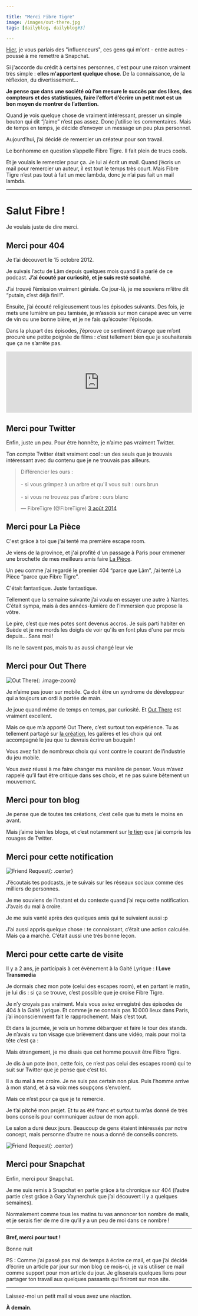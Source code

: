 ```yaml
---

title: "Merci Fibre Tigre"
image: /images/out-there.jpg
tags: [dailyblog, dailyblog#3]

---
```


[Hier](/snapchat/), je vous parlais des "influenceurs", ces gens qui m'ont - entre autres - poussé à me remettre à Snapchat. 

Si j'accorde du crédit à certaines personnes, c'est pour une raison vraiment très simple : **elles m'apportent quelque chose**. De la connaissance, de la réflexion, du divertissement...

**Je pense que dans une société où l’on mesure le succès par des likes, des compteurs et des statistiques, faire l’effort d’écrire un petit mot est un bon moyen de montrer de l’attention.**

Quand je vois quelque chose de vraiment intéressant, presser un simple bouton qui dit “j’aime” n’est pas assez. Donc j’utilise les commentaires. Mais de temps en temps, je décide d’envoyer un message un peu plus personnel.

Aujourd’hui, j’ai décidé de remercier un créateur pour son travail.

Le bonhomme en question s’appelle Fibre Tigre. Il fait plein de trucs cools.

Et je voulais le remercier pour ça. Je lui ai écrit un mail. Quand j’écris un mail pour remercier un auteur, il est tout le temps très court. Mais Fibre Tigre n’est pas tout à fait un mec lambda, donc je n’ai pas fait un mail lambda.

___

# Salut Fibre !

Je voulais juste de dire merci. 

## Merci pour 404

Je t’ai découvert le 15 octobre 2012. 

Je suivais l’actu de Lâm depuis quelques mois quand il a parlé de ce podcast. **J’ai écouté par curiosité, et je suis resté scotché**.

J’ai trouvé l’émission vraiment géniale. Ce jour-là, je me souviens m’être dit “putain, c’est déjà fini !”.

Ensuite, j’ai écouté religieusement tous les épisodes suivants. Des fois, je mets une lumière un peu tamisée, je m’assois sur mon canapé avec un verre de vin ou une bonne bière, et je ne fais qu’écouter l’épisode.

Dans la plupart des épisodes, j’éprouve ce sentiment étrange que m’ont procuré une petite poignée de films : c’est tellement bien que je souhaiterais que ça ne s’arrête pas.

<iframe width="100%" height="166" scrolling="no" frameborder="no" src="https://w.soundcloud.com/player/?url=https%3A//api.soundcloud.com/tracks/63494846&amp;color=0689b1&amp;auto_play=false&amp;hide_related=false&amp;show_comments=true&amp;show_user=true&amp;show_reposts=false"></iframe>

## Merci pour Twitter

Enfin, juste un peu. Pour être honnête, je n’aime pas vraiment Twitter. 

Ton compte Twitter était vraiment cool : un des seuls que je trouvais intéressant avec du contenu que je ne trouvais pas ailleurs.

<blockquote class="twitter-tweet" data-lang="fr"><p lang="fr" dir="ltr">Différencier les ours :<br><br>- si vous grimpez à un arbre et qu&#39;il vous suit : ours brun<br><br>- si vous ne trouvez pas d&#39;arbre : ours blanc</p>&mdash; FibreTigre (@FibreTigre) <a href="https://twitter.com/FibreTigre/status/495902853584928769">3 août 2014</a></blockquote>

<script async src="//platform.twitter.com/widgets.js" charset="utf-8"></script>

## Merci pour La Pièce

C'est grâce à toi que j'ai tenté ma première escape room. 

Je viens de la province, et j'ai profité d'un passage à Paris pour emmener une brochette de mes meilleurs amis faire [La Pièce](http://www.lapiece.com). 

Un peu comme j’ai regardé le premier 404 “parce que Lâm”, j’ai tenté La Pièce “parce que Fibre Tigre”.

C'était fantastique. Juste fantastique.

Tellement que la semaine suivante j’ai voulu en essayer une autre à Nantes. C’était sympa, mais à des années-lumière de l’immersion que propose la vôtre. 

Le pire, c’est que mes potes sont devenus accros. Je suis parti habiter en Suède et je me mords les doigts de voir qu'ils en font plus d'une par mois depuis... Sans moi !

Ils ne le savent pas, mais tu as aussi changé leur vie 

## Merci pour Out There


![Out There](/images/out-there.jpg){: .image-zoom}

Je n’aime pas jouer sur mobile. Ça doit être un syndrome de développeur qui a toujours un ordi à portée de main. 

Je joue quand même de temps en temps, par curiosité. Et [Out There](http://www.outtheregame.com) est vraiment excellent.

Mais ce que m’a apporté Out There, c’est surtout ton expérience. Tu as tellement partagé sur [la création](http://www.ulyces.co/fibretigre/carnet-de-bord-de-out-there/), les galères et les choix qui ont accompagné le jeu que tu devrais écrire un bouquin !

Vous avez fait de nombreux choix qui vont contre le courant de l’industrie du jeu mobile. 

Vous avez réussi à me faire changer ma manière de penser. Vous m’avez rappelé qu’il faut être critique dans ses choix, et ne pas suivre bêtement un mouvement.

## Merci pour ton blog

Je pense que de toutes tes créations, c’est celle que tu mets le moins en avant. 

Mais j’aime bien les blogs, et c’est notamment sur [le tien](http://fibretigre.blogspot.com) que j’ai compris les rouages de Twitter.

## Merci pour cette notification 

![Friend Request](/images/friend-request.jpg){: .center}

J’écoutais tes podcasts, je te suivais sur les réseaux sociaux comme des milliers de personnes.

Je me souviens de l’instant et du contexte quand j’ai reçu cette notification. J’avais du mal à croire.

Je me suis vanté après des quelques amis qui te suivaient aussi :p

J’ai aussi appris quelque chose : te connaissant, c’était une action calculée. Mais ça a marché. C’était aussi une très bonne leçon.

## Merci pour cette carte de visite


Il y a 2 ans, je participais à cet évènement à la Gaité Lyrique : **I Love Transmedia**

Je dormais chez mon pote (celui des escapes room), et en partant le matin, je lui dis : si ça se trouve, c’est possible que je croise Fibre Tigre.

Je n’y croyais pas vraiment. Mais vous aviez enregistré des épisodes de 404 à la Gaité Lyrique. Et comme je ne connais pas 10 000 lieux dans Paris, j’ai inconsciemment fait le rapprochement. Mais c’est tout.

Et dans la journée, je vois un homme débarquer et faire le tour des stands. Je n’avais vu ton visage que brièvement dans une vidéo, mais pour moi ta tête c’est ça :

Mais étrangement, je me disais que cet homme pouvait être Fibre Tigre.

Je dis à un pote (non, cette fois, ce n’est pas celui des escapes room) qui te suit sur Twitter que je pense que c’est toi.

Il a du mal à me croire. Je ne suis pas certain non plus. Puis l’homme arrive à mon stand, et à sa voix mes soupçons s’envolent. 

Mais ce n’est pour ça que je te remercie. 

Je t’ai pitché mon projet. Et tu as été franc et surtout tu m’as donné de très bons conseils pour communiquer autour de mon appli.

Le salon a duré deux jours. Beaucoup de gens étaient intéressés par notre concept, mais personne d’autre ne nous a donné de conseils concrets.

![Friend Request](/images/carte-visite.jpg){: .center}

## Merci pour Snapchat

Enfin, merci pour Snapchat.

Je me suis remis à Snapchat en partie grâce à ta chronique sur 404 (l’autre partie c’est grâce à Gary Vaynerchuk que j’ai découvert il y a quelques semaines).

Normalement comme tous les matins tu vas annoncer ton nombre de mails, et je serais fier de me dire qu’il y a un peu de moi dans ce nombre !

---

**Bref, merci pour tout !**

Bonne nuit

PS : Comme j’ai passé pas mal de temps à écrire ce mail, et que j’ai décidé d’écrire un article par jour sur mon blog ce mois-ci, je vais utiliser ce mail comme support pour mon article du jour. Je glisserais quelques liens pour partager ton travail aux quelques passants qui finiront sur mon site.

___

Laissez-moi un petit mail si vous avez une réaction.

**À demain.**

